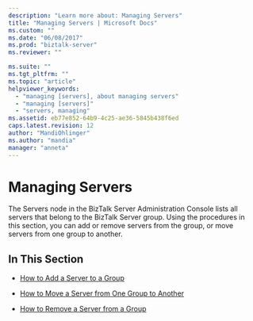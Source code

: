 ```yaml
---
description: "Learn more about: Managing Servers"
title: "Managing Servers | Microsoft Docs"
ms.custom: ""
ms.date: "06/08/2017"
ms.prod: "biztalk-server"
ms.reviewer: ""

ms.suite: ""
ms.tgt_pltfrm: ""
ms.topic: "article"
helpviewer_keywords: 
  - "managing [servers], about managing servers"
  - "managing [servers]"
  - "servers, managing"
ms.assetid: eb77e852-64b9-4c25-ae36-5845b438f6ed
caps.latest.revision: 12
author: "MandiOhlinger"
ms.author: "mandia"
manager: "anneta"
---
```

# Managing Servers
The Servers node in the BizTalk Server Administration Console lists all servers that belong to the BizTalk Server group. Using the procedures in this section, you can add or remove servers from the group, or move servers from one group to another.  
  
## In This Section  
  
-   [How to Add a Server to a Group](../core/how-to-add-a-server-to-a-group.md)  
  
-   [How to Move a Server from One Group to Another](../core/how-to-move-a-server-from-one-group-to-another.md)  
  
-   [How to Remove a Server from a Group](../core/how-to-remove-a-server-from-a-group.md)
